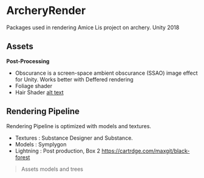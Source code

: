 # ArcheryRender
Packages used in rendering Amice Lis project on archery. Unity 2018 
## Assets
 **Post-Processing**
 
* Obscurance is a screen-space ambient obscurance (SSAO) image effect for Unity.
Works better with Deffered rendering
* Foliage shader
* Hair Shader
 [alt text](http://ArcheryRender/okayman.jpg)
 ## Rendering Pipeline
 
Rendering Pipeline is optimized with models and textures. 
   - Textures : Substance Designer and Substance.
   - Models : Symplygon
   - Lightning : Post production, Box 2 
 https://cartrdge.com/maxgit/black-forest
 

> Assets 
models and trees 

